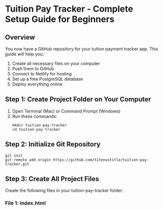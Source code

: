 # Tuition Pay Tracker - Complete Setup Guide for Beginners

## Overview
You now have a GitHub repository for your tuition payment tracker app. This guide will help you:
1. Create all necessary files on your computer
2. Push them to GitHub
3. Connect to Netlify for hosting
4. Set up a free PostgreSQL database
5. Deploy everything online

## Step 1: Create Project Folder on Your Computer

1. Open Terminal (Mac) or Command Prompt (Windows)
2. Run these commands:
   ```
   mkdir tuition-pay-tracker
   cd tuition-pay-tracker
   ```

## Step 2: Initialize Git Repository

```
git init
git remote add origin https://github.com/titenustitle/tuition-pay-tracker.git
```

## Step 3: Create All Project Files

Create the following files in your tuition-pay-tracker folder:

### File 1: index.html

